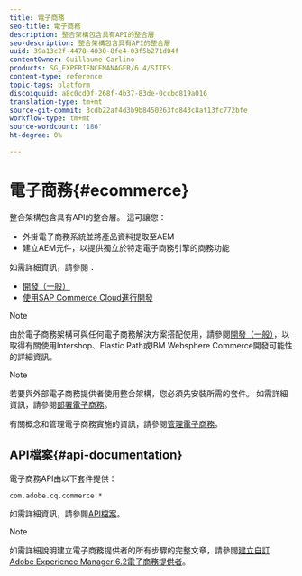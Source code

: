 ```yaml
---
title: 電子商務
seo-title: 電子商務
description: 整合架構包含具有API的整合層
seo-description: 整合架構包含具有API的整合層
uuid: 39a13c2f-4478-4030-8fe4-03f5b271d04f
contentOwner: Guillaume Carlino
products: SG_EXPERIENCEMANAGER/6.4/SITES
content-type: reference
topic-tags: platform
discoiquuid: a8c0cd0f-268f-4b37-83de-0ccbd819a016
translation-type: tm+mt
source-git-commit: 3cdb22af4d3b9b8450263fd843c8af13fc772bfe
workflow-type: tm+mt
source-wordcount: '186'
ht-degree: 0%

---
```



# 電子商務{#ecommerce}

整合架構包含具有API的整合層。 這可讓您：

* 外掛電子商務系統並將產品資料提取至AEM
* 建立AEM元件，以提供獨立於特定電子商務引擎的商務功能

如需詳細資訊，請參閱：

* [開發（一般）](/help/sites-developing/generic.md)
* [使用SAP Commerce Cloud進行開發](/help/sites-developing/sap-commerce-cloud.md)

>[!NOTE]
>
>由於電子商務架構可與任何電子商務解決方案搭配使用，請參閱[開發（一般）](/help/sites-developing/generic.md)，以取得有關使用Intershop、Elastic Path或IBM Websphere Commerce開發可能性的詳細資訊。

>[!NOTE]
>
>若要與外部電子商務提供者使用整合架構，您必須先安裝所需的套件。 如需詳細資訊，請參閱[部署電子商務](/help/sites-deploying/ecommerce.md)。
>
>有關概念和管理電子商務實施的資訊，請參閱[管理電子商務](/help/sites-administering/ecommerce.md)。

## API檔案{#api-documentation}

電子商務API由以下套件提供：

`com.adobe.cq.commerce.*`

如需詳細資訊，請參閱[API檔案](https://helpx.adobe.com/experience-manager/6-4/sites/developing/using/reference-materials/javadoc/index.html)。

>[!NOTE]
>
>如需詳細說明建立電子商務提供者的所有步驟的完整文章，請參閱[建立自訂Adobe Experience Manager 6.2電子商務提供者](https://helpx.adobe.com/experience-manager/using/ecommerce62.html)。

